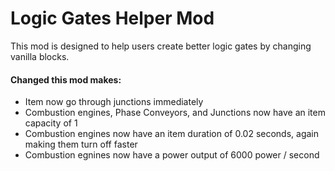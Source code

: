 # Logic Gates Helper Mod

This mod is designed to help users create better logic gates by changing vanilla blocks.

#### Changed this mod makes:

- Item now go through junctions immediately
- Combustion engines, Phase Conveyors, and Junctions now have an item capacity of 1
- Combustion engines now have an item duration of 0.02 seconds, again making them turn off faster
- Combustion egnines now have a power output of 6000 power / second